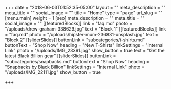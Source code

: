 +++
date = "2018-06-03T01:52:35-05:00"
layout = ""
meta_description = ""
meta_title = ""
social_image = ""
title = "Home"
type = "page"
url_slug = ""
[menu.main]
weight = 1
[seo]
meta_description = ""
meta_title = ""
social_image = ""
[[featuredBlocks]]
link = "faq.md"
photo = "/uploads/drew-graham-338629.jpg"
text = "Block 1"
[[featuredBlocks]]
link = "faq.md"
photo = "/uploads/hipster-mum-236831-unsplash.jpg"
text = "Block 2"
[[sliderSlides]]
buttonLink = "subcategories/t-shirts.md"
buttonText = "Shop Now"
heading = "New T-Shirts"
linkSettings = "Internal Link"
photo = "/uploads/IMG_23391.jpg"
show_button = true
text = "Get the latest Black Billion gear"
[[sliderSlides]]
buttonLink = "subcategories/snapbacks.md"
buttonText = "Shop Now"
heading = "Snapbacks by Black Billion"
linkSettings = "Internal Link"
photo = "/uploads/IMG_22111.jpg"
show_button = true

+++
